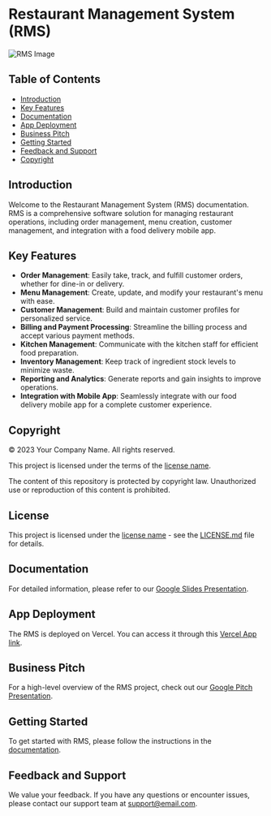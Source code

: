 # Restaurant Management System (RMS)

![RMS Image](./resources/your_image_filename.jpg) 
<!-- Replace "your_image_filename.jpg" with the actual image file name and extension -->

## Table of Contents
- [Introduction](#introduction)
- [Key Features](#key-features)
- [Documentation](#documentation)
- [App Deployment](#app-deployment)
- [Business Pitch](#business-pitch)
- [Getting Started](#getting-started)
- [Feedback and Support](#feedback-and-support)
- [Copyright](#copyright)

## Introduction

Welcome to the Restaurant Management System (RMS) documentation. RMS is a comprehensive software solution for managing restaurant operations, including order management, menu creation, customer management, and integration with a food delivery mobile app.

## Key Features

- **Order Management**: Easily take, track, and fulfill customer orders, whether for dine-in or delivery.
- **Menu Management**: Create, update, and modify your restaurant's menu with ease.
- **Customer Management**: Build and maintain customer profiles for personalized service.
- **Billing and Payment Processing**: Streamline the billing process and accept various payment methods.
- **Kitchen Management**: Communicate with the kitchen staff for efficient food preparation.
- **Inventory Management**: Keep track of ingredient stock levels to minimize waste.
- **Reporting and Analytics**: Generate reports and gain insights to improve operations.
- **Integration with Mobile App**: Seamlessly integrate with our food delivery mobile app for a complete customer experience.

## Copyright

© 2023 Your Company Name. All rights reserved.

This project is licensed under the terms of the [license name](LICENSE.md).

The content of this repository is protected by copyright law. Unauthorized use or reproduction of this content is prohibited.

## License

This project is licensed under the [license name](LICENSE.md) - see the [LICENSE.md](LICENSE.md) file for details.

## Documentation

For detailed information, please refer to our [Google Slides Presentation](https://eu.docworkspace.com/d/sICSpqdPCAeykgakG).

## App Deployment

The RMS is deployed on Vercel. You can access it through this [Vercel App link](https://restaurant-system-management.vercel.app/).

## Business Pitch

For a high-level overview of the RMS project, check out our [Google Pitch Presentation](https://drive.google.com/file/d/1nCfdGlX_eTzgoTRqwMjMXaOm0CEsLe2m/view?usp=sharing).

## Getting Started

To get started with RMS, please follow the instructions in the [documentation](insert_documentation_link_here).

## Feedback and Support

We value your feedback. If you have any questions or encounter issues, please contact our support team at [support@email.com](mailto:support@email.com).
